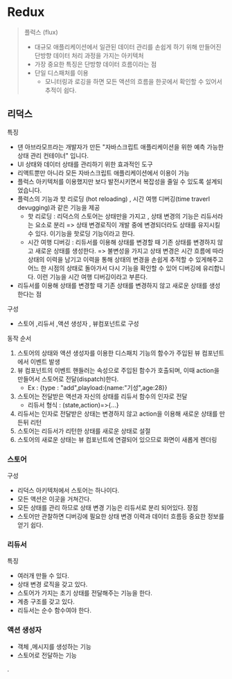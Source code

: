 # Redux

>플럭스 (flux)
> * 대규모 애플리케이션에서 일관된 데이터 관리를 손쉽게 하기 위해 만들어진 단방향 데이터 처리 과정을 가지는 아키텍처
> * 가장 중요한 특징은 단방향 데이터 흐름이라는 점
> * 단일 디스패처를 이용
>   * 모니터링과 로깅을 하면 모든 액션의 흐름을 한곳에서 확인할 수 있어서 추적이 쉽다.


## 리덕스 
특징
* 댄 아브라모프라는 개발자가 만든 "자바스크립트 애플리케이션을 위한 예측 가능한 상태 관리 컨테이너" 입니다.
* UI 상태와 데이터 상태를 관리하기 위한 효과적인 도구
* 리액트뿐만 아니라 모든 자바스크립트 애플리케이션에서 이용이 가능
* 플럭스 아키텍처를 이용했지만 보다 발전시키면서 복잡성을 줄일 수 있도록 설계되었습니다.
* 플럭스의 기능과 핫 리로딩 (hot reloading) , 시간 여행 디버깅(time traverl devugging)과 같은 기능을 제공
    * 핫 리로딩 : 리덕스의 스토어는 상태만을 가지고 , 상태 변경의 기능은 리듀서라는 요소로 분리
    => 상태 변경로직이 개발 중에 변경되더라도 상태를 유지시킬 수 있다. 이기능을 핫로딩 기능이라고 한다.
    * 시간 여행 디버깅 : 리듀서를 이용해 상태를 변경할 때 기존 상태를 변경하지 않고 새로운 상태를 생성한다.
    => 불변성을 가지고 상태 변경은 시간 흐름에 따라 상태의 이력을 남기고 이력을 통해 상태의 변경을 손쉽게 추적할 수 있게해주고 어느 한 시점의 상태로 돌아가서 다시 기능을 확인할 수 있어 디버깅에 유리합니다. 이런 기능을 시간 여행 디버깅이라고 부른다.
* 리듀서를 이용해 상태를 변경할 때 기존 상태를 변경하지 않고 새로운 상태를 생성한다는 점

구성
* 스토어 ,리듀서 ,액션 생성자 , 뷰컴포넌트로 구성

동작 순서
1. 스토어의 상태와 액션 생성자를 이용한 디스패치 기능의 함수가 주입된 뷰 컴포넌트에서 이벤트 발생
2. 뷰 컴포넌트의 이벤트 핸들러는 속성으로 주입된 함수가 호출되며, 이때 action을 만들어서 스토어로 전달(dispatch)한다.
    * Ex : {type : "add",playload:{name:"기성",age:28}}
3. 스토어는 전달받은 액션과 자신의 상태를 리듀서 함수의 인자로 전달 
    * 리듀서 형식 : (state,action)=>{...}
4. 리듀서는 인자로 전달받은 상태는 변경하지 않고 action을 이용해 새로운 상태를 만든뒤 리턴
5. 스토어는 리듀서가 리턴한 상태를 새로운 상태로 설절
6. 스토어의 새로운 상태는 뷰 컴포넌트에 연결되어 있으므로 화면이 새롭게 렌더링

### 스토어 
구성
* 리덕스 아키텍처에서 스토어는 하나이다.
* 모든 액션은 이곳을 거쳐간다.
* 모든 상태를 관리 하므로 상태 변경 기능은 리듀서로 분리 되어있다.
장점
* 스토어만 관찰하면 디버깅에 필요한 상태 변경 이력과 데이터 흐름등 중요한 정보를 얻기 쉽다.


### 리듀서
특징
* 여러개 만들 수 있다.
* 상태 변경 로직을 갖고 있다.
* 스토어가 가지는 초기 상태를 전달해주는 기능을 한다.
* 계층 구조를 갖고 있다.
* 리듀서는 순수 함수여야 한다.

### 액션 생성자
* 객체 ,메시지를 생성하는 기능
* 스토어로 전달하는 기능




.